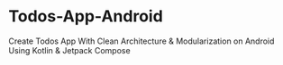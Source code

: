 # Todos-App-Android
Create Todos App With Clean Architecture & Modularization on Android Using Kotlin & Jetpack Compose
